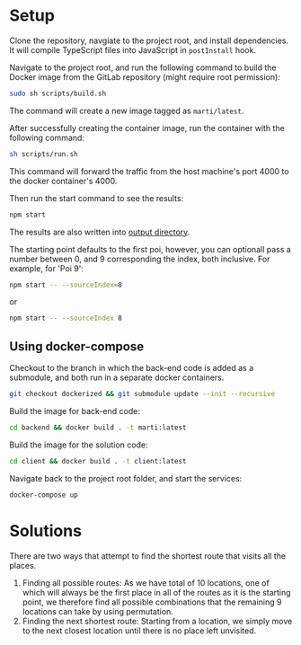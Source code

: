 # Setup
Clone the repository, navgiate to the project root, and install dependencies.
It will compile TypeScript files into JavaScript in `postInstall` hook.

Navigate to the project root, and run the following command to build the Docker image from the GitLab repository (might require root permission):
```sh
sudo sh scripts/build.sh
```
The command will create a new image tagged as `marti/latest`.

After successfully creating the container image, run the container with the following command:
```sh
sh scripts/run.sh
```
This command will forward the traffic from the host machine's port 4000 to the docker container's 4000.

Then run the start command to see the results:
```sh
npm start
```

The results are also written into [output directory](./output).

The starting point defaults to the first poi, however, you can optionall pass a number between 0, and 9 corresponding the index, both inclusive.
For example, for 'Poi 9':
```sh
npm start -- --sourceIndex=8
```
or
```sh
npm start -- --sourceIndex 8
```
## Using docker-compose
Checkout to the branch in which the back-end code is added as a submodule, and both run in a separate docker containers.

```sh
git checkout dockerized && git submodule update --init --recursive
```

Build the image for back-end code:
```sh
cd backend && docker build . -t marti:latest
```

Build the image for the solution code:
```sh
cd client && docker build . -t client:latest
```

Navigate back to the project root folder, and start the services:
```sh
docker-compose up
```

# Solutions
There are two ways that attempt to find the shortest route that visits all the places.
1. Finding all possible routes:
   As we have total of 10 locations, one of which will always be the first place in all of the routes as it is the starting point, we therefore find all possible combinations that the remaining 9 locations can take by using permutation.
2. Finding the next shortest route:
   Starting from a location, we simply move to the next closest location until there is no place left unvisited.

